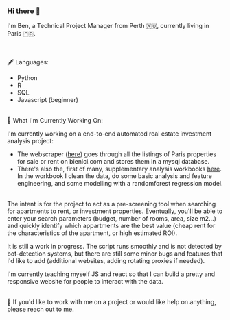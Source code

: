 ### Hi there 👋

I'm Ben, a Technical Project Manager from Perth 🇦🇺, currently living in Paris 🇫🇷.


<br/><br/>
🖋 Languages:
- Python 
- R 
- SQL
- Javascript (beginner)
<br/><br/>

💼 What I'm Currently Working On:

I'm currently working on a end-to-end automated real estate investment analysis project:
  
  - The webscraper ([here](https://github.com/BenjaminHThomas/Paris-RE-Scraper)) goes through all the listings of Paris properties for sale or rent on bienici.com and stores them in a mysql database.
  - There's also the, first of many, supplementary analysis workbooks [here](https://github.com/BenjaminHThomas/paris-re-analysis/blob/main/exploration_1.ipynb). In the workbook I clean the data, do some basic analysis and feature engineering, and some modelling with a randomforest regression model.
<br/><br/>

The intent is for the project to act as a pre-screening tool when searching for apartments to rent, or investment properties. Eventually, you'll be able to enter your search parameters (budget, number of rooms, area, size m2...) and quickly identify which appartments are the best value (cheap rent for the characteristics of the apartment, or high estimated ROI). 

It is still a work in progress. The script runs smoothly and is not detected by bot-detection systems, but there are still some minor bugs and features that I'd like to add (additional websites, adding rotating proxies if needed).

I'm currently teaching myself JS and react so that I can build a pretty and responsive website for people to interact with the data.
<br/><br/>

💬 If you'd like to work with me on a project or would like help on anything, please reach out to me.

<!--
**BenjaminHThomas/BenjaminHThomas** is a ✨ _special_ ✨ repository because its `README.md` (this file) appears on your GitHub profile.

Here are some ideas to get you started:

- 🔭 I’m currently working on ...
- 🌱 I’m currently learning ...
- 👯 I’m looking to collaborate on ...
- 🤔 I’m looking for help with ...
- 💬 Ask me about ...
- 📫 How to reach me: ...
- 😄 Pronouns: ...
- ⚡ Fun fact: ...
-->
